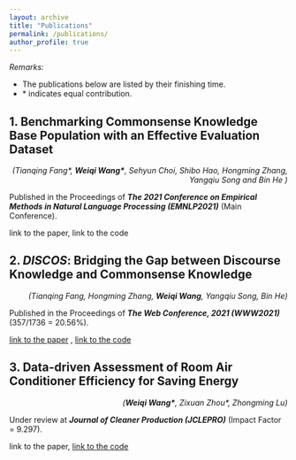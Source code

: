 ```yaml
---
layout: archive
title: "Publications"
permalink: /publications/
author_profile: true
---
```


*Remarks:*

- The publications below are listed by their finishing time.
- \* indicates equal contribution.

## 1. Benchmarking Commonsense Knowledge Base Population with an Effective Evaluation Dataset

<div style="text-align: right"><i>(Tianqing Fang*, <b>Weiqi Wang*</b>, Sehyun Choi, Shibo Hao, Hongming Zhang, Yangqiu Song and Bin He
)</i></div>

Published in the Proceedings of ***The 2021 Conference on Empirical Methods in Natural Language Processing (EMNLP2021)*** (Main Conference).

link to the paper, link to the code

## 2. ***DISCOS***: Bridging the Gap between Discourse Knowledge and Commonsense Knowledge

<div style="text-align: right"><i>(Tianqing Fang, Hongming Zhang, <b>Weiqi Wang</b>, Yangqiu Song, Bin He)</i></div>

Published in the Proceedings of ***The Web Conference, 2021 (WWW2021)*** (357/1736 = 20.56%).

[link to the paper](https://arxiv.org/abs/2101.00154)
, [link to the code](https://github.com/HKUST-KnowComp/DISCOS-commonsense)

## 3. Data-driven Assessment of Room Air Conditioner Efficiency for Saving Energy

<div style="text-align: right"><i>(<b>Weiqi Wang*</b>, Zixuan Zhou*, Zhongming Lu)</i></div>

Under review at ***Journal of Cleaner Production (JCLEPRO)*** (Impact Factor = 9.297).

link to the paper, [link to the code](https://github.com/MighTy-Weaver/Inefficient-AC-detection)

